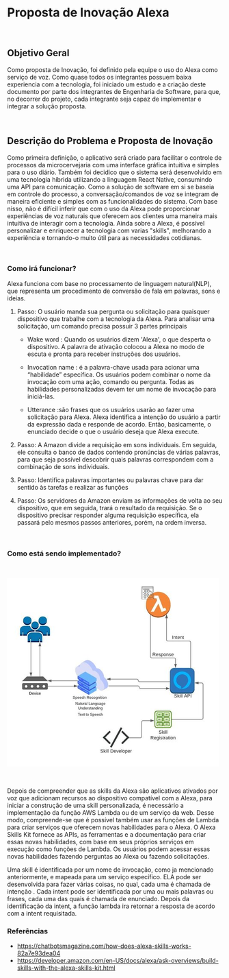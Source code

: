 # **Proposta de Inovação Alexa**  #
&nbsp;

## Objetivo Geral ##
Como proposta de Inovação, foi definido pela equipe o uso do Alexa como serviço de voz. Como quase todos os integrantes 
possuem baixa experiencia com a tecnologia, foi iniciado um estudo e a criação deste documento por parte dos integrantes 
de Engenharia de Software, para que, no decorrer do projeto, cada integrante seja capaz de implementar e integrar a solução proposta.

&nbsp;

## Descrição do Problema e Proposta de Inovação ##

Como primeira definição, o aplicativo será criado para facilitar o controle de processos da microcervejaria com
uma interface gráfica intuitiva e simples para o uso diário. Também foi decidico que o sistema será desenvolvido 
em uma tecnologia híbrida utilizando a linguagem React Native, consumindo uma API para comunicação. Como a solução 
de software em si se baseia em controle do processo, a conversação/comandos de voz se integram de maneira eficiente
e simples com as funcionalidades do sistema. Com base nisso, não é difícil inferir que com o uso da Alexa pode proporcionar
experiências de voz naturais que oferecem aos clientes uma maneira mais intuitiva de interagir com a tecnologia. Ainda 
sobre a Alexa, é possível personalizar e enriquecer a tecnologia com varias "skills", melhorando a experiência e tornando-o 
muito útil para as necessidades cotidianas.

&nbsp;

 ### **Como irá funcionar?** ###

Alexa funciona com base no processamento de linguagem natural(NLP), que representa um procedimento de conversão de 
fala em palavras, sons e ideias.

1. Passo: O usuário manda sua pergunta ou solicitação para quaisquer dispositivo que trabalhe com a tecnologia da Alexa.
Para analisar uma solicitação, um comando precisa possuir 3 partes principais

    * Wake word : Quando os usuários dizem 'Alexa', o que desperta o dispositivo. A palavra de ativação colocou a Alexa no modo de escuta e pronta para receber instruções dos usuários.

    * Invocation name : é a palavra-chave usada para acionar uma “habilidade” específica. Os usuários podem combinar o nome da invocação com uma ação, comando ou pergunta. Todas as habilidades personalizadas devem ter um nome de invocação para iniciá-las.


    * Utterance :são frases que os usuários usarão ao fazer uma solicitação para Alexa. Alexa identifica a intenção do usuário a partir da expressão dada e responde de acordo. Então, basicamente, o enunciado decide o que o usuário deseja que Alexa execute.



2. Passo: A Amazon divide a requisição em sons individuais. Em seguida, ele consulta o banco de dados contendo
pronúncias de várias palavras, para que seja possível descobrir quais palavras correspondem com a combinação de
sons individuais.

3. Passo: Identifica palavras importantes ou palavras chave para dar sentido às tarefas e realizar as funções

4. Passo: Os servidores da Amazon enviam as informações de volta ao seu dispositivo, que em seguida, 
trará o resultado da requisição. Se o dispositivo precisar responder alguma requisição específica, ela passará 
pelo mesmos passos anteriores, porém, na ordem inversa.



&nbsp;

### **Como está sendo implementado?** ### 

&nbsp;

![](../images/arquitetura_alexa.jpeg)

&nbsp;

Depois de compreender que as skills da Alexa são aplicativos ativados por voz que adicionam recursos ao dispositivo compatível com a Alexa, para iniciar a construção de uma skill personalizada, é necessário a implementação da função AWS Lambda ou de um serviço da web. Desse modo, compreende-se que é possível também usar as funções de Lambda para criar serviços que oferecem novas habilidades para o Alexa. O Alexa Skills Kit fornece as APIs, as ferramentas e a documentação para criar essas novas habilidades, com base em seus próprios serviços em execução como funções de Lambda. Os usuários podem acessar essas novas habilidades fazendo perguntas ao Alexa ou fazendo solicitações. 

Uma skill é identificada por um nome de invocação, como ja mencionado anteriormente, e mapeada para um serviço específico. ELA pode ser desenvolvida para fazer várias coisas, no qual, cada uma é chamada de intenção . Cada intent pode ser identificada por uma ou mais palavras ou frases, cada uma das quais é chamada de enunciado. Depois da identificação da intent, a função lambda ira retornar a resposta de acordo com a intent requisitada.



### Referências ### 

* https://chatbotsmagazine.com/how-does-alexa-skills-works-82a7e93dea04
* https://developer.amazon.com/en-US/docs/alexa/ask-overviews/build-skills-with-the-alexa-skills-kit.html